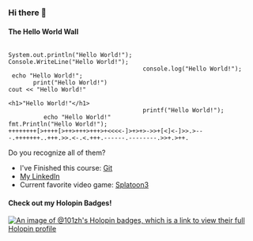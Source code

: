 ### Hi there 👋

<!--
**101zh/101zh** is a ✨ _special_ ✨ repository because its `README.md` (this file) appears on your GitHub profile.

Here are some ideas to get you started:

- 🔭 I’m currently working on ...
- 🌱 I’m currently learning ...
- 👯 I’m looking to collaborate on ...
- 🤔 I’m looking for help with ...
- 💬 Ask me about ...
- 📫 How to reach me: ...
- 😄 Pronouns: ...
- ⚡ Fun fact: ...
-->
#### The Hello World Wall
```

System.out.println("Hello World!");                                  Console.WriteLine("Hello World!");
                                      console.log("Hello World!");                        
 echo "Hello World!";                                         
       print("Hello World!")                                        cout << "Hello World!"
                                                                             <h1>"Hello World!"</h1>
                                      printf("Hello World!");
          echo "Hello World!"                                            fmt.Println("Hello World!");
++++++++[>++++[>++>+++>+++>+<<<<-]>+>+>->>+[<]<-]>>.>---.+++++++..+++.>>.<-.<.+++.------.--------.>>+.>++.

```
Do you recognize all of them?

- I've Finished this course: [Git](learn.gitkraken.com/courses/git-foundations)
- [My LinkedIn](https://www.linkedin.com/in/hunter-zhuang-863662226/)
- Current favorite video game: [Splatoon3](https://splatoon.nintendo.com/)

#### Check out my Holopin Badges!
[![An image of @101zh's Holopin badges, which is a link to view their full Holopin profile](https://holopin.me/101zh)](https://holopin.io/@101zh)

